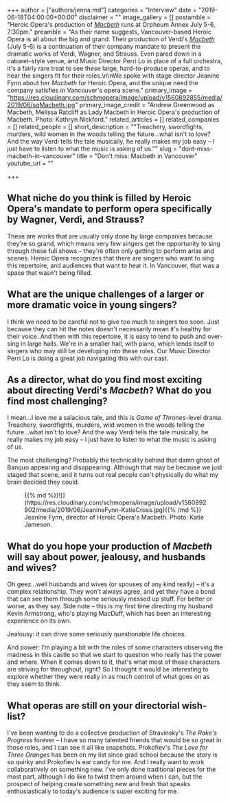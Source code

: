+++
author = ["authors/jenna.md"]
categories = "Interview"
date = "2019-06-18T04:00:00+00:00"
disclaimer = ""
image_gallery = []
postamble = "Heroic Opera's production of [_Macbeth_](https://www.brownpapertickets.com/event/4207464) runs at Orpheum Annex July 5-6, 7:30pm."
preamble = "As their name suggests, Vancouver-based Heroic Opera is all about the big and grand. Their production of Verdi's [_Macbeth_](https://www.brownpapertickets.com/event/4207464) (July 5-6) is a continuation of their company mandate to present the dramatic works of Verdi, Wagner, and Strauss. Even pared down in a cabaret-style venue, and Music Director Perri Lo in place of a full orchestra, it's a fairly rare treat to see these large, hard-to-produce operas, and to hear the singers fit for their roles.\n\nWe spoke with stage director Jeanine Fynn about her _Macbeth_ for Heroic Opera, and the unique need the company satisfies in Vancouver's opera scene."
primary_image = "https://res.cloudinary.com/schmopera/image/upload/v1560892855/media/2019/06/sqMacbeth.jpg"
primary_image_credit = "Andrew Greenwood as Macbeth, Melissa Ratcliff as Lady Macbeth in Heroic Opera's production of Macbeth. Photo: Kathryn Nickford."
related_articles = []
related_companies = []
related_people = []
short_description = "\"Treachery, swordfights, murders, wild women in the woods telling the future…what isn't to love? And the way Verdi tells the tale musically, he really makes my job easy – I just have to listen to what the music is asking of us.\""
slug = "dont-miss-macbeth-in-vancouver"
title = "Don't miss: Macbeth in Vancouver"
youtube_url = ""

+++
## What niche do you think is filled by Heroic Opera's mandate to perform opera specifically by Wagner, Verdi, and Strauss?

These are works that are usually only done by large companies because they're so grand, which means very few singers get the opportunity to sing through these full shows – they're often only getting to perform arias and scenes. Heroic Opera recognizes that there are singers who want to sing this repertoire, and audiences that want to hear it. In Vancouver, that was a space that wasn't being filled.

## What are the unique challenges of a larger or more dramatic voice in young singers?

I think we need to be careful not to give too much to singers too soon. Just because they can hit the notes doesn't necessarily mean it's healthy for their voice. And then with this repertoire, it is easy to tend to push and over-sing in large halls. We're in a smaller hall, with piano, which lends itself to singers who may still be developing into these roles. Our Music Director Perri Lo is doing a great job navigating this with our cast.

## As a director, what do you find most exciting about directing Verdi's _Macbeth_? What do you find most challenging?

I mean…I love me a salacious tale, and this is _Game of Thrones_-level drama. Treachery, swordfights, murders, wild women in the woods telling the future…what isn't to love? And the way Verdi tells the tale musically, he really makes my job easy – I just have to listen to what the music is asking of us.

The most challenging? Probably the technicality behind that damn ghost of Banquo appearing and disappearing. Although that may be because we just staged that scene, and it turns out real people can't physically do what my brain decided they could.

<figure data-type="image">{{% md %}}![](https://res.cloudinary.com/schmopera/image/upload/v1560892902/media/2019/06/JeanineFynn-KatieCross.jpg){{% /md %}}

<figcaption>Jeanine Fynn, director of Heroic Opera's Macbeth. Photo: Katie Jameson.</figcaption>

</figure>

## What do you hope your production of _Macbeth_ will say about power, jealousy, and husbands and wives?

Oh geez…well husbands and wives (or spouses of any kind really) – it's a complex relationship. They won't always agree, and yet they have a bond that can see them through some seriously messed up stuff. For better or worse, as they say. Side note – this is my first time directing my husband Kevin Armstrong, who's playing MacDuff, which has been an interesting experience on its own.

Jealousy: it can drive some seriously questionable life choices.

And power: I’m playing a bit with the roles of some characters observing the madness in this castle so that we start to question who really has the power and where. When it comes down to it, that's what most of these characters are striving for throughout, right? So I thought it would be interesting to explore whether they were really in as much control of what goes on as they seem to think.

## What operas are still on your directorial wish-list?

I've been wanting to do a collective production of Stravinsky's _The Rake's Progress_ forever – I have so many talented friends that would be so great in those roles, and I can see it all like snapshots. Prokofiev's _The Love for Three Oranges_ has been on my list since grad school because the story is so quirky and Prokofiev is ear candy for me. And I really want to work collaboratively on something new. I've only done traditional pieces for the most part, although I do like to twist them around when I can, but the prospect of helping create something new and fresh that speaks enthusiastically to today's audience is super exciting for me.